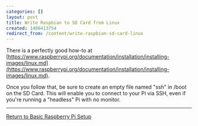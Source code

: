 ```yaml
---
categories: []
layout: post
title: Write Raspbian to SD Card from Linux
created: 1486413754
redirect_from: /content/write-raspbian-sd-card-linux
---
```

There is a perfectly good how-to at [https://www.raspberrypi.org/documentation/installation/installing-images/linux.md](https://www.raspberrypi.org/documentation/installation/installing-images/linux.md).

Once you follow that, be sure to create an empty file named "ssh" in /boot on the SD Card.  This will enable you to connect to your Pi via SSH, even if you're running a "headless" Pi with no monitor.

-----

[Return to Basic Raspberry Pi Setup](/content/basic-raspberry-pi-setup-installing-raspbian)

